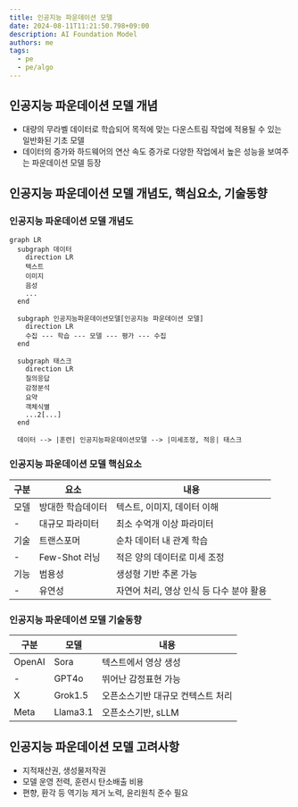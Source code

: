 ```yaml
---
title: 인공지능 파운데이션 모델
date: 2024-08-11T11:21:50.798+09:00
description: AI Foundation Model
authors: me
tags: 
  - pe
  - pe/algo 
---
```


## 인공지능 파운데이션 모델 개념

- 대량의 무라벨 데이터로 학습되어 목적에 맞는 다운스트림 작업에 적용될 수 있는 일반화된 기초 모델
- 데이터의 증가와 하드웨어의 연산 속도 증가로 다양한 작업에서 높은 성능을 보여주는 파운데이션 모델 등장

## 인공지능 파운데이션 모델 개념도, 핵심요소, 기술동향

### 인공지능 파운데이션 모델 개념도

```mermaid
graph LR
  subgraph 데이터
    direction LR
    텍스트
    이미지
    음성
    ...
  end

  subgraph 인공지능파운데이션모델[인공지능 파운데이션 모델]
    direction LR
    수집 --- 학습 --- 모델 --- 평가 --- 수집
  end

  subgraph 태스크
    direction LR
    질의응답
    감정분석
    요약
    객체식별
    ...2[...]
  end

  데이터 --> |훈련| 인공지능파운데이션모델 --> |미세조정, 적응| 태스크
```

### 인공지능 파운데이션 모델 핵심요소

| 구분 | 요소 | 내용 |
| --- | --- | --- |
| 모델 | 방대한 학습데이터 | 텍스트, 이미지, 데이터 이해 |
| - | 대규모 파라미터 | 최소 수억개 이상 파라미터 |
| 기술 | 트랜스포머 | 순차 데이터 내 관계 학습 |
| - | Few-Shot 러닝 | 적은 양의 데이터로 미세 조정 |
| 기능 | 범용성 | 생성형 기반 추론 가능 |
| - | 유연성 | 자연어 처리, 영상 인식 등 다수 분야 활용 |

### 인공지능 파운데이션 모델 기술동향

| 구분 | 모델 | 내용 |
| --- | --- | --- |
| OpenAI | Sora | 텍스트에서 영상 생성 |
| - | GPT4o | 뛰어난 감정표현 가능 |
| X | Grok1.5 | 오픈소스기반 대규모 컨텍스트 처리 |
| Meta | Llama3.1 | 오픈소스기반, sLLM |

## 인공지능 파운데이션 모델 고려사항

- 지적재산권, 생성물저작권
- 모델 운영 전력, 훈련시 탄소배출 비용
- 편향, 환각 등 역기능 제거 노력, 윤리원칙 준수 필요
